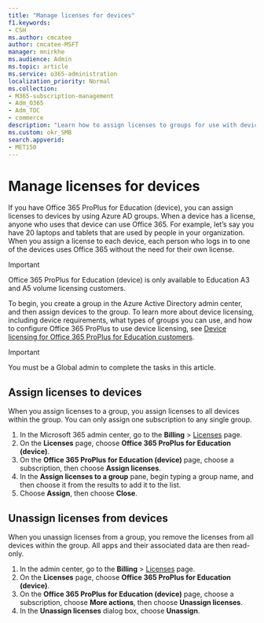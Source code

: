 ```yaml
---
title: "Manage licenses for devices"
f1.keywords:
- CSH
ms.author: cmcatee
author: cmcatee-MSFT
manager: mnirkhe
ms.audience: Admin
ms.topic: article
ms.service: o365-administration
localization_priority: Normal
ms.collection: 
- M365-subscription-management
- Adm_O365
- Adm_TOC
- commerce
description: "Learn how to assign licenses to groups for use with devices."
ms.custom: okr_SMB
search.appverid:
- MET150
---
```

# Manage licenses for devices

If you have Office 365 ProPlus for Education (device), you can assign licenses to devices by using Azure AD groups. When a device has a license, anyone who uses that device can use Office 365. For example, let’s say you have 20 laptops and tablets that are used by people in your organization. When you assign a license to each device, each person who logs in to one of the devices uses Office 365 without the need for their own license.

> [!IMPORTANT]
> Office 365 ProPlus for Education (device) is only available to Education A3 and A5 volume licensing customers.

To begin, you create a group in the Azure Active Directory admin center, and then assign devices to the group. To learn more about device licensing, including device requirements, what types of groups you can use, and how to configure Office 365 ProPlus to use device licensing, see [Device licensing for Office 365 ProPlus for Education customers](https://go.microsoft.com/fwlink/p/?linkid=2094216).

> [!IMPORTANT]
> You must be a Global admin to complete the tasks in this article.

## Assign licenses to devices

When you assign licenses to a group, you assign licenses to all devices within the group. You can only assign one subscription to any single group.

1. In the Microsoft 365 admin center, go to the **Billing** > <a href="https://go.microsoft.com/fwlink/p/?linkid=842264" target="_blank">Licenses</a> page.
2. On the **Licenses** page, choose **Office 365 ProPlus for Education (device)**.
3. On the **Office 365 ProPlus for Education (device)** page, choose a subscription, then choose **Assign licenses**.
4. In the **Assign licenses to a group** pane, begin typing a group name, and then choose it from the results to add it to the list.
6. Choose **Assign**, then choose **Close**.

## Unassign licenses from devices

When you unassign licenses from a group, you remove the licenses from all devices within the group. All apps and their associated data are then read-only.

1. In the admin center, go to the **Billing** > <a href="https://go.microsoft.com/fwlink/p/?linkid=842264" target="_blank">Licenses</a> page.
2. On the **Licenses** page, choose **Office 365 ProPlus for Education (device)**.
3. On the **Office 365 ProPlus for Education (device)** page, choose a subscription, choose **More actions**, then choose **Unassign licenses**.
5. In the **Unassign licenses** dialog box, choose **Unassign**.